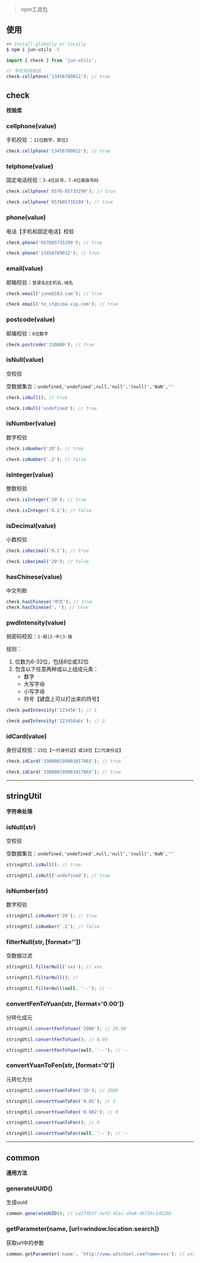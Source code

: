 > npm工具包

## 使用
```bash
## Install globally or locally
$ npm i jun-utils -S
```
```js
import { check } from 'jun-utils';

// 手机号码校验
check.cellphone('13456789012'); // true
```

## check
**校验库**

### cellphone(value)
手机校验 ：`11位数字，首位1`

```js
check.cellphone('13456789012'); // true
```

### telphone(value)
固定电话校验：`3-4位区号，7-8位直拨号码`

```js
check.cellphone('0576-85735299'); // true

check.cellphone('057685735299'); // true
```

### phone(value)
电话【手机和固定电话】校验

```js
check.phone('057685735299'); // true

check.phone('13456789012'); // true
```

### email(value)
邮箱校验：`登录名@主机名.域名`

```js
check.email('june@163.com'); // true

check.email('te_st@sima.vip.com'); // true
```

### postcode(value)
邮编校验：`6位数字`

```js
check.postcode('310000'); // true
```

### isNull(value)
空校验

空数据集合：`undefined,'undefined',null,'null','(null)','NaN',''`

```js
check.isNull(); // true

check.isNull('undefined'); // true
```

### isNumber(value)
数字校验

```js
check.isNumber('20'); // true

check.isNumber('.2'); // false
```

### isInteger(value)
整数校验

```js
check.isInteger('20'); // true

check.isInteger('0.2'); // false
```

### isDecimal(value)
小数校验

```js
check.isDecimal('0.2'); // true

check.isDecimal('20'); // false
```

### hasChinese(value)
中文判断

```js
check.hasChinese('中文'); // true
check.hasChinese('。'); // true
```

### pwdIntensity(value)
弱密码校验：`1-弱|2-中|3-强`

规则：

1. 位数为6-32位，包括6位或32位
2. 包含以下任意两种或以上组成元素：
	- 数字
	- 大写字母
	- 小写字母
	- 符号【键盘上可以打出来的符号】

```js
check.pwdIntensity('123456'); // 1

check.pwdIntensity('123456abc'); // 2
```

### idCard(value)
身份证校验：`15位【一代身份证】或18位【二代身份证】`

```js
check.idCard('330000199001017865'); // true

check.idCard('33000019900101786X'); // true
```

***

## stringUtil
**字符串处理**

### isNull(str)
空校验

空数据集合：`undefined,'undefined',null,'null','(null)','NaN',''`

```js
stringUtil.isNull(); // true

stringUtil.isNull('undefined'); // true
```

### isNumber(str)
数字校验

```js
stringUtil.isNumber('20'); // true

stringUtil.isNumber('.2'); // false
```

### filterNull(str, [format=''])
空数据过滤

```js
stringUtil.filterNull('xxx'); // xxx

stringUtil.filterNull(); //

stringUtil.filterNull(null, '--'); // --
```

### convertFenToYuan(str, [format='0.00'])
分转化成元

```js
stringUtil.convertFenToYuan('2000'); // 20.00

stringUtil.convertFenToYuan(); // 0.00

stringUtil.convertFenToYuan(null, '--'); // --
```

### convertYuanToFen(str, [format='0'])
元转化为分

```js
stringUtil.convertYuanToFen('20'); // 2000

stringUtil.convertYuanToFen('0.02'); // 2

stringUtil.convertYuanToFen('0.002'); // 0

stringUtil.convertYuanToFen(); // 0

stringUtil.convertYuanToFen(null, '--'); // --
```
***

## common
**通用方法**

### generateUUID()
生成uuid

```js
common.generateUUID(); // cd2f4b1f-daf2-451c-a9a6-db716c1d82bb
```

### getParameter(name, [url=window.location.search])
获取url中的参数

```js
common.getParameter('name', 'http://www.w3school.com?name=xxx'); // xxx
```
